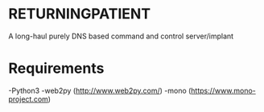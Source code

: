 # RETURNINGPATIENT
A long-haul purely DNS based command and control server/implant

# Requirements
-Python3
-web2py (http://www.web2py.com/)
-mono (https://www.mono-project.com)
